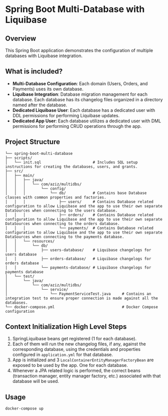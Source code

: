 # Spring Boot Multi-Database with Liquibase

## Overview
This Spring Boot application demonstrates the configuration of multiple databases with Liquibase integration. 

## What is included?
- **Multi-Database Configuration**: Each domain (Users, Orders, and Payments) uses its own database.
- **Liquibase Integration**: Database migration management for each database. Each database has its changelog files organized in a directory named after the database.
- **Dedicated Liquibase User**: Each database has a dedicated user with DDL permissions for performing Liquibase updates.
- **Dedicated App User**: Each database utilizes a dedicated user with DML permissions for performing CRUD operations through the app.

## Project Structure

```
└── spring-boot-multi-database
├── scripts/
│   └── init.sql                       # Includes SQL setup instructions for creating the databases, users, and grants.
├── src/
│   ├── main/
│   │   ├── java/
│   │   │   └── com/aziz/multidbs/
│   │   │       └── config/
│   │   │           └── db/            # Contains base Database classes with common properties and factories.
│   │   │               ├── users/     # Contains Database related configuration to allow Liquibase and the app to use their own separate DataSources when connecting to the users database.
│   │   │               ├── orders/    # Contains Database related configuration to allow Liquibase and the app to use their own separate DataSources when connecting to the orders database.
│   │   │               └── payments/  # Contains Database related configuration to allow Liquibase and the app to use their own separate DataSources when connecting to the payments database.
│   │   └── resources/
│   │       └── db/
│   │           ├── users-database/    # Liquibase changelogs for users database
│   │           ├── orders-database/   # Liquibase changelogs for orders database
│   │           └── payments-database/ # Liquibase changelogs for payments database
│   └── test/
│       └── java/
│           └── com/aziz/multidbs/
│               └── service/
│                   └── PaymentServiceTest.java     # Contains an integration test to ensure proper connection is made against all the databases.
└── docker-compose.yml                              # Docker Compose configuration
```

## Context Initialization High Level Steps
1. SpringLiquibase beans get registered (1 for each database).
2. Each of them will run the new changelog files, if any, against the corresponding database, using the credentials and properties configured in `application.yml` for that database.
3. App is initialized and 3 `LocalContainerEntityManagerFactoryBean` are exposed to be used by the app. One for each database. 
4. Whenever a JPA related logic is performed, the correct beans (transaction manager, entity manager factory, etc.) associated with that database will be used. 

## Usage
```shell
docker-compose up
```